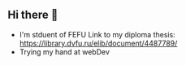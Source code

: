 ## Hi there 👋
- I'm stduent of FEFU
Link to my diploma thesis: https://library.dvfu.ru/elib/document/4487789/
- Trying my hand at webDev
<!--
**BigDoKich/BIgDoKich** is a ✨ _special_ ✨ repository because its `README.md` (this file) appears on your GitHub profile.

Here are some ideas to get you started:

- 🔭 I’m currently working on ...
- 🌱 I’m currently learning ...
- 👯 I’m looking to collaborate on ...
- 🤔 I’m looking for help with ...
- 💬 Ask me about ...
- 📫 How to reach me: ...
- 😄 Pronouns: ...
- ⚡ Fun fact: ...
-->
